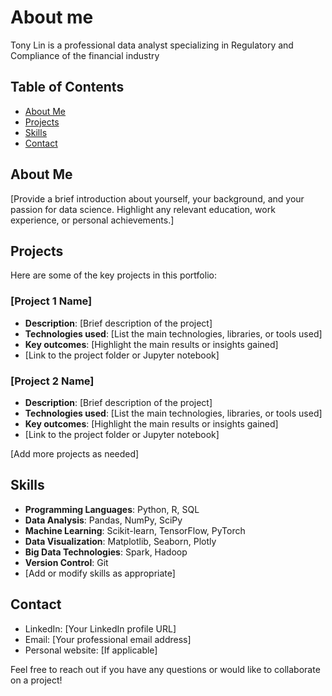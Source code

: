 # About me
Tony Lin is a professional data analyst specializing in Regulatory and Compliance of the financial industry


## Table of Contents
- [About Me](#about-me)
- [Projects](#projects)
- [Skills](#skills)
- [Contact](#contact)

## About Me

[Provide a brief introduction about yourself, your background, and your passion for data science. Highlight any relevant education, work experience, or personal achievements.]

## Projects

Here are some of the key projects in this portfolio:

### [Project 1 Name]
- **Description**: [Brief description of the project]
- **Technologies used**: [List the main technologies, libraries, or tools used]
- **Key outcomes**: [Highlight the main results or insights gained]
- [Link to the project folder or Jupyter notebook]

### [Project 2 Name]
- **Description**: [Brief description of the project]
- **Technologies used**: [List the main technologies, libraries, or tools used]
- **Key outcomes**: [Highlight the main results or insights gained]
- [Link to the project folder or Jupyter notebook]

[Add more projects as needed]

## Skills

- **Programming Languages**: Python, R, SQL
- **Data Analysis**: Pandas, NumPy, SciPy
- **Machine Learning**: Scikit-learn, TensorFlow, PyTorch
- **Data Visualization**: Matplotlib, Seaborn, Plotly
- **Big Data Technologies**: Spark, Hadoop
- **Version Control**: Git
- [Add or modify skills as appropriate]

## Contact

- LinkedIn: [Your LinkedIn profile URL]
- Email: [Your professional email address]
- Personal website: [If applicable]

Feel free to reach out if you have any questions or would like to collaborate on a project!
